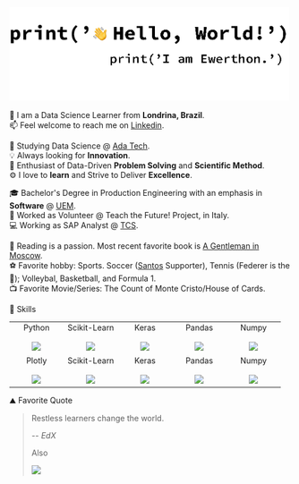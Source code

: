 <img src="https://github.com/ewerthonk/ewerthonk/blob/main/hi.gif" width="500px" />

🚩 I am a Data Science Learner from **Londrina, Brazil**. \
📫 Feel welcome to reach me on [Linkedin](https://www.linkedin.com/in/ewerthonkutz/?locale=en_US).

🏫 Studying Data Science @ [Ada Tech](https://ada.tech). \
💡 Always looking for **Innovation**. \
🧐 Enthusiast of Data-Driven **Problem Solving** and **Scientific Method**. \
⚙️ I love to **learn** and Strive to Deliver **Excellence**.

🎓 Bachelor's Degree in Production Engineering with an emphasis in **Software** @ [UEM](http://www.dep.uem.br/index.php?option=com_content&view=article&id=57&Itemid=131). \
🚩 Worked as Volunteer @ Teach the Future! Project, in Italy. \
💻 Working as SAP Analyst @ [TCS](https://www.tcs.com).

📖 Reading is a passion. Most recent favorite book is [A Gentleman in Moscow](https://www.amazon.com/Gentleman-Moscow-Novel-Amor-Towles/dp/0670026190). \
⚽️ Favorite hobby: Sports. Soccer ([Santos](https://www.santosfc.com.br) Supporter), Tennis (Federer is the 🐐); Volleybal, Basketball, and Formula 1. \
📺 Favorite Movie/Series: The Count of Monte Cristo/House of Cards.

🧰 Skills
<table>
  <tbody>
    <tr valign="top">
       <td width="20%" align="center">
        <span>Python</span><br><br>
        <img height="64px" src="https://cdn.svgporn.com/logos/python.svg">
      </td>
      <td width="20%" align="center">
        <span>Scikit-Learn</span><br><br>
        <img height="64px" src="https://scikit-learn.org/stable/_images/scikit-learn-logo-notext.png">
      </td>
      <td width="20%" align="center">
        <span>Keras</span><br><br>
        <img height="64px" src="https://keras.io/img/logo.png">
      </td>
      <td width="20%" align="center">
        <span>Pandas</span><br><br>
        <img height="64px" src="https://pandas.pydata.org/static/img/pandas.svg">
      </td>
      <td width="20%" align="center">
        <span>Numpy</span><br><br>
        <img height="64px" src="https://numpy.org/images/logo.svg">
      </td>
    </tr>
    <tr valign="top">
       <td width="20%" align="center">
        <span>Plotly</span><br><br>
        <img height="64px" src="https://upload.wikimedia.org/wikipedia/commons/thumb/8/8a/Plotly-logo.png/1200px-Plotly-logo.pngt">
      </td>
      <td width="20%" align="center">
        <span>Scikit-Learn</span><br><br>
        <img height="64px" src="https://scikit-learn.org/stable/_images/scikit-learn-logo-notext.png">
      </td>
      <td width="20%" align="center">
        <span>Keras</span><br><br>
        <img height="64px" src="https://keras.io/img/logo.png">
      </td>
      <td width="20%" align="center">
        <span>Pandas</span><br><br>
        <img height="64px" src="https://pandas.pydata.org/static/img/pandas.svg">
      </td>
      <td width="20%" align="center">
        <span>Numpy</span><br><br>
        <img height="64px" src="https://numpy.org/images/logo.svg">
      </td>
    </tr>
  </tbody>
</table>

⛰ Favorite Quote
> Restless learners change the world.
> 
> -- <cite>EdX</cite>
>
> Also
> 
> <img src="https://pbs.twimg.com/media/EaAfr6lXsAIg5p5?format=jpg&name=4096x4096" width="300px" />

